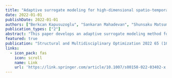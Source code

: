 ```yaml
---
title: "Adaptive surrogate modeling for high-dimensional spatio-temporal output"
date: 2022-01-01
publishDate: 2022-01-01
authors: ["Berkcan Kapusuzoglu", "Sankaran Mahadevan", "Shunsaku Matsumoto", "Yoshitomo Miyagi", "Daigo Watanabe"]
publication_types: ["2"]
abstract: "This paper develops an adaptive surrogate modeling method for problems with very high-dimensional spatio-temporal outputs. The analysis of spatio-temporal multi-physics systems is computationally expensive and consists of a large number of inputs and outputs. Surrogate models are often constructed to replace the physics-based model to achieve computational efficiency in analyses such as uncertainty quantification and optimization that require many function calls. In order to address the challenge introduced by the high dimensionality of spatio-temporal output, a dimension reduction method is first employed to map the high-dimensional output to a low-dimensional latent space. This is followed by the construction of the surrogate model in the low-dimensional space. The prediction error in the original space, which includes both the reconstruction error and surrogate model error, is evaluated using different …"
featured: true
publication: "Structural and Multidisciplinary Optimization 2022 65 (10)"
links:
  - icon_pack: fas
    icon: scroll
    name: Link
    url: 'https://link.springer.com/article/10.1007/s00158-022-03402-x'
---
```

